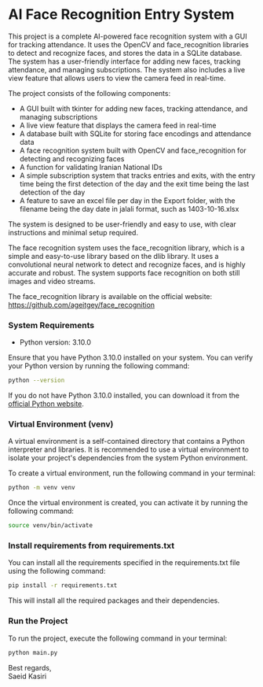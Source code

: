 # AI Face Recognition Entry System

This project is a complete AI-powered face recognition system with a GUI for tracking attendance. It uses the OpenCV and face_recognition libraries to detect and recognize faces, and stores the data in a SQLite database. The system has a user-friendly interface for adding new faces, tracking attendance, and managing subscriptions. The system also includes a live view feature that allows users to view the camera feed in real-time.

The project consists of the following components:

- A GUI built with tkinter for adding new faces, tracking attendance, and managing subscriptions
- A live view feature that displays the camera feed in real-time
- A database built with SQLite for storing face encodings and attendance data
- A face recognition system built with OpenCV and face_recognition for detecting and recognizing faces
- A function for validating Iranian National IDs
- A simple subscription system that tracks entries and exits, with the entry time being the first detection of the day and the exit time being the last detection of the day
- A feature to save an excel file per day in the Export folder, with the filename being the day date in jalali format, such as 1403-10-16.xlsx

The system is designed to be user-friendly and easy to use, with clear instructions and minimal setup required.

The face recognition system uses the face_recognition library, which is a simple and easy-to-use library based on the dlib library. It uses a convolutional neural network to detect and recognize faces, and is highly accurate and robust. The system supports face recognition on both still images and video streams.

The face_recognition library is available on the official website: https://github.com/ageitgey/face_recognition

### System Requirements

- Python version: 3.10.0

Ensure that you have Python 3.10.0 installed on your system. You can verify your Python version by running the following command:

```bash
python --version
```

If you do not have Python 3.10.0 installed, you can download it from the [official Python website](https://www.python.org/downloads/).

### Virtual Environment (venv)

A virtual environment is a self-contained directory that contains a Python interpreter and libraries. It is recommended to use a virtual environment to isolate your project's dependencies from the system Python environment.

To create a virtual environment, run the following command in your terminal:

```bash
python -m venv venv
```

Once the virtual environment is created, you can activate it by running the following command:

```bash
source venv/bin/activate
```

### Install requirements from requirements.txt

You can install all the requirements specified in the requirements.txt file using the following command:

```bash
pip install -r requirements.txt
```

This will install all the required packages and their dependencies.

### Run the Project

To run the project, execute the following command in your terminal:

```bash
python main.py
```

Best regards,  
Saeid Kasiri
